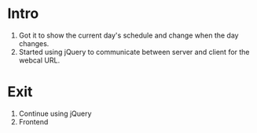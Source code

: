 # Intro
1. Got it to show the current day's schedule and change when the day changes.
2. Started using jQuery to communicate between server and client for the webcal URL.
# Exit
1. Continue using jQuery
2. Frontend
